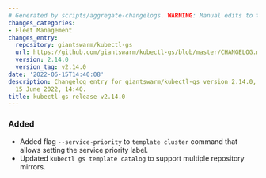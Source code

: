 ```yaml
---
# Generated by scripts/aggregate-changelogs. WARNING: Manual edits to this files will be overwritten.
changes_categories:
- Fleet Management
changes_entry:
  repository: giantswarm/kubectl-gs
  url: https://github.com/giantswarm/kubectl-gs/blob/master/CHANGELOG.md#2140---2022-06-15
  version: 2.14.0
  version_tag: v2.14.0
date: '2022-06-15T14:40:08'
description: Changelog entry for giantswarm/kubectl-gs version 2.14.0, published on
  15 June 2022, 14:40.
title: kubectl-gs release v2.14.0
---
```


### Added
- Added flag `--service-priority` to `template cluster` command that allows setting the service priority label.
- Updated `kubectl gs template catalog` to support multiple repository mirrors.
